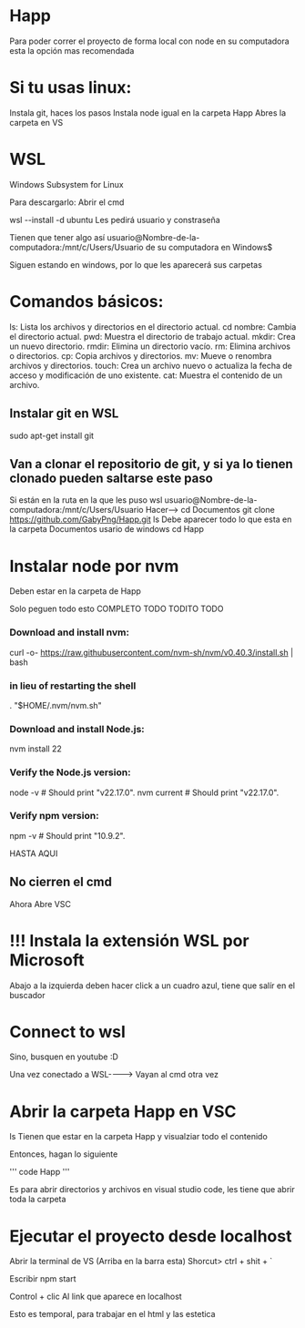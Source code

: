 # Happ

Para poder correr el proyecto de forma local con node en su computadora esta la opción mas recomendada

# Si tu usas linux:
Instala git, haces los pasos
Instala node igual en la carpeta Happ
Abres la carpeta en VS


# WSL
Windows Subsystem for Linux

Para descargarlo:
Abrir el cmd 

wsl --install -d ubuntu
    Les pedirá usuario y constraseña

Tienen que tener algo así
usuario@Nombre-de-la-computadora:/mnt/c/Users/Usuario de su computadora en Windows$


Siguen estando en windows, por lo que les aparecerá sus carpetas

# Comandos básicos:

ls: Lista los archivos y directorios en el directorio actual.
cd nombre: Cambia el directorio actual.
pwd: Muestra el directorio de trabajo actual.
mkdir: Crea un nuevo directorio.
rmdir: Elimina un directorio vacío.
rm: Elimina archivos o directorios.
cp: Copia archivos y directorios.
mv: Mueve o renombra archivos y directorios.
touch: Crea un archivo nuevo o actualiza la fecha de acceso y modificación de uno existente.
cat: Muestra el contenido de un archivo.

## Instalar git en WSL

 sudo apt-get install git

## Van a clonar el repositorio de git, y si ya lo tienen clonado pueden saltarse este paso

Si están en la ruta en la que les puso wsl
    usuario@Nombre-de-la-computadora:/mnt/c/Users/Usuario
Hacer-->
cd Documentos
git clone https://github.com/GabyPng/Happ.git
ls
    Debe aparecer todo lo que esta en la carpeta Documentos usario de windows 
cd Happ

# Instalar node por nvm
Deben estar en la carpeta de Happ

Solo peguen todo esto COMPLETO TODO TODITO TODO

### Download and install nvm:
curl -o- https://raw.githubusercontent.com/nvm-sh/nvm/v0.40.3/install.sh | bash

### in lieu of restarting the shell
\. "$HOME/.nvm/nvm.sh"

### Download and install Node.js:
nvm install 22

### Verify the Node.js version:
node -v # Should print "v22.17.0".
nvm current # Should print "v22.17.0".

### Verify npm version:
npm -v # Should print "10.9.2".

HASTA AQUI 

## No cierren el cmd 
 

Ahora Abre VSC
# !!! Instala la extensión WSL por Microsoft

Abajo a la izquierda deben hacer click a un cuadro azul, tiene que salír en el buscador 
# Connect to wsl
Sino, busquen en youtube :D

Una vez conectado a WSL---->
    Vayan al cmd otra vez

# Abrir la carpeta Happ en VSC

ls
    Tienen que estar en la carpeta Happ y visualziar todo el contenido

Entonces,  hagan lo siguiente

'''
code Happ
'''

Es para abrir directorios y archivos en visual studio code, les tiene que abrir toda la carpeta

# Ejecutar el proyecto desde localhost

Abrir la terminal de VS (Arriba en la barra esta)
Shorcut> ctrl + shit + `

Escribir
    npm start 

Control + clic  Al link que aparece en localhost

Esto es temporal, para trabajar en el html y las estetica
